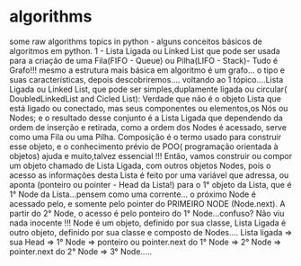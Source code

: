 # algorithms
some raw algorithms topics in python - alguns conceitos básicos de algoritmos em python.
1 - Lista Ligada ou Linked List que pode ser usada para a criação de uma Fila(FIFO - Queue) ou Pilha(LIFO - Stack)-
Tudo é Grafo!!! mesmo a estrutura mais básica em algoritmo é um grafo...
o tipo e suas características, depois descobriremos....
voltando ao 1 tópico....Lista Ligada ou Linked List, que pode ser simples,duplamente ligada ou circular( DoubledLinkedList and  Cicled List):
Verdade que não é o objeto Lista que está ligado ou conectado, mas seus componentes ou elementos,os Nós ou Nodes;
e o resultado desse conjunto é a Lista Ligada que dependendo da ordem de inserção e retirada, como a ordem dos Nodes é acessado, serve como uma Fila ou uma Pilha.
Composição é o termo usado para construir esse objeto,
e o conhecimento prévio de POO( programação orientada à objetos) ajuda e muito,talvez essencial !!!
Então, vamos construir ou compor um objeto chamado de Lista Ligada, com outros objetos Nodes,
pois o acesso as informações desta Lista é feito por uma variável que adressa,
ou aponta (ponteiro ou pointer - Head da Lista!) para o 1° objeto da Lista,
que é 1° Node da Lista...pensem como uma corrente...
o próximo Node é acessado pelo, e somente pelo pointer do PRIMEIRO NODE (Node.next).
A partir do 2° Node, o acesso é pelo ponteiro do 1° Node...confuso? Não viu nada inocente !!!
Node é um objeto, definido por sua classe, Lista Ligada é outro objeto, definido por sua classe e composto de Nodes....
Lista ligada => sua Head => 1° Node => ponteiro ou pointer.next do 1° Node => 2° Node => pointer.next do 2° Node => 3° Node.....


